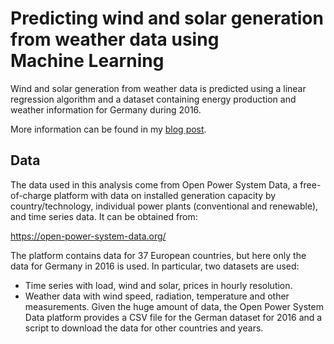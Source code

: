 # Predicting wind and solar generation from weather data using Machine Learning

Wind and solar generation from weather data is predicted using a linear regression algorithm and a dataset containing energy production and weather information for Germany during 2016.

More information can be found in my [blog post](https://medium.com/hugo-ferreiras-blog/predicting-wind-and-solar-generation-from-weather-data-using-machine-learning-998d7db8415e).

## Data

The data used in this analysis come from Open Power System Data, a free-of-charge platform with data on installed generation capacity by country/technology, individual power plants (conventional and renewable), and time series data. It can be obtained from:

https://open-power-system-data.org/

The platform contains data for 37 European countries, but here only the data for Germany in 2016 is used. In particular, two datasets are used:
* Time series with load, wind and solar, prices in hourly resolution. 
* Weather data with wind speed, radiation, temperature and other measurements. Given the huge amount of data, the Open Power System Data platform provides a CSV file for the German dataset for 2016 and a script to download the data for other countries and years.
